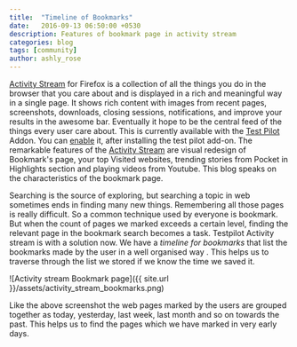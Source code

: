 ```yaml
---
title:  "Timeline of Bookmarks"
date:   2016-09-13 06:50:00 +0530
description: Features of bookmark page in activity stream
categories: blog
tags: [community]
author: ashly_rose
---
```

[Activity Stream](http://bit.ly/FxAcSt) for Firefox is a collection of all the things you do in the browser that you care about and is displayed in a rich and meaningful way in a single page. It shows rich content with images from recent pages, screenshots, downloads, closing sessions, notifications, and improve your results in the awesome bar. Eventually it hope to be the central feed of the things every user care about. This is currently available with the [Test Pilot](http://bit.ly/TNFxTp) Addon. You can [enable]({{site.url}}/blog/Installing-Activity-Stream) it, after installing the test pilot add-on. The remarkable features of the [Activity Stream](http://bit.ly/FxAcSt) are visual redesign of Bookmark's page, your top Visited websites, trending stories from Pocket in Highlights section and playing videos from Youtube. This blog speaks on the characteristics of the bookmark page.
 
Searching is the source of exploring, but searching a topic in web sometimes ends in finding many new things. Remembering all those pages is really difficult. So a common technique used by everyone is bookmark. But when the count of pages we marked exceeds a certain level, finding the relevant page in the bookmark search becomes a task. Testpilot Activity stream is with a solution now. We have a *timeline for bookmarks* that list the bookmarks made by the user in a well organised way . This helps us to traverse through the list we stored if we know the time we saved it.
 
 ![Activity stream Bookmark page]({{ site.url }}/assets/activity_stream_bookmarks.png)
 
Like the above screenshot the web pages marked by the users are grouped together as today, yesterday, last week, last month and so on towards the past. This helps us to find the pages which we have marked in very early days.
